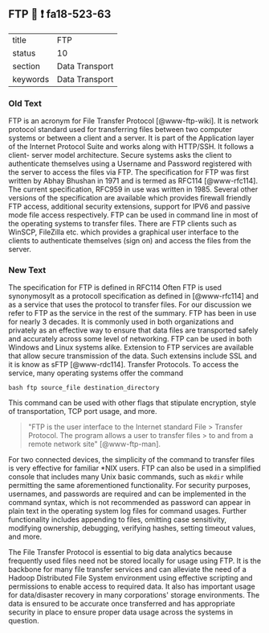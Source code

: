 ## FTP :wave: :exclamation: fa18-523-63


|          |                |
| -------- | -------------- |
| title    | FTP            | 
| status   | 10             |
| section  | Data Transport |
| keywords | Data Transport |

### Old Text

FTP is an acronym for File Transfer Protocol [@www-ftp-wiki]. It is network
protocol standard used for transferring files between two computer systems or
between a client and a server. It is part of the Application layer of the
Internet Protocol Suite and works along with HTTP/SSH. It follows a client-
server model architecture. Secure systems asks the client to authenticate
themselves using a Username and Password registered with the server to access
the files via FTP. The specification for FTP was first written by Abhay Bhushan
in 1971 and is termed as RFC114 [@www-rfc114]. The current specification, RFC959
in use was written in 1985. Several other versions of the specification are
available which provides firewall friendly FTP access, additional security
extensions, support for IPV6 and passive mode file access respectively. FTP can
be used in command line in most of the operating systems to transfer files.
There are FTP clients such as WinSCP, FileZilla etc. which provides a graphical
user interface to the clients to authenticate themselves (sign on) and access
the files from the server.


     



### New Text

The specification for FTP is defined in RFC114  Often FTP is used synonymosylt
as a protocoll specification as defined in [@www-rfc114] and as a service that
uses the protocol to transfer files. For our discussion we refer to FTP as the
service in the rest of the summary. FTP has been in use for nearly 3 decades. It
is commonly used in both organizations and privately as an effective way to
ensure that data files are transported safely and accurately across some level
of networking. FTP can be used in both Windows and Linux systems alike.
Extension to FTP services are available that allow secure transmission of the
data. Such extensins include SSL and it is know as sFTP [@www-rdc114]. Transfer
Protocols. To access the service, many operating systems offer the command

```bash ftp source_file destination_directory ```

This command can be used with other flags that stipulate encryption, style of
transportation, TCP port usage, and more.

> "FTP is the user interface to the Internet standard File > Transfer Protocol.
The program allows a user to transfer files > to and from a remote network site"
[@www-ftp-man].

For two connected devices, the simplicity of the command to transfer files is
very effective for familiar *NIX users. FTP can also be used in a simplified
console that includes many Unix basic commands, such as `mkdir` while permitting
the same aforementioned functionality. For security purposes, usernames, and
passwords are required and can be implemented in the command syntax, which is
not recommended as password can appear in plain text in the operating system log
files for command usages. Further functionality includes appending to files,
omitting case sensitivity, modifying ownership, debugging, verifying hashes,
setting timeout values, and more.

The File Transfer Protocol is essential to big data analytics because frequently
used files need not be stored locally for usage using FTP. It is the backbone
for many file transfer services and can alleviate the need of a Hadoop
Distributed File System environment using effective scripting and permissions to
enable access to required data. It also has important usage for data/disaster
recovery in many corporations' storage environments. The data is ensured to be
accurate once transferred and has appropriate security in place to ensure proper
data usage across the systems in question.
